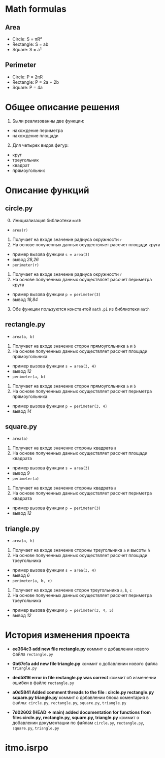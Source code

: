 # Math formulas
## Area
- Circle: S = πR²
- Rectangle: S = ab
- Square: S = a²

## Perimeter
- Circle: P = 2πR
- Rectangle: P = 2a + 2b
- Square: P = 4a

# Общее описание решения
1. Были реализованны две функции:
- нахождение периметра
- нахождение площади 
2. Для четырех видов фигур:
- круг
- треугольник
- квадрат
- прямоугольник

# Описание функций

## circle.py
0. Инициализация библиотеки `math`
- `area(r)`
1. Получает на входе значение радиуса окружности `r`
2. На основе полученных данных осуществляет расcчет площади кругa
- пример вызова функции `s = area(3)`
- вывод *28,26*
-  `perimeter(r)`
1. Получает на входе значение радиуса окружности `r`
2. На основе полученных данных осуществляет расcчет периметра круга
- пример вызова функции `p = perimeter(3)`
- вывод *18,84*
3. Обе функции пользуются константой `math.pi` из библиотеки `math`
## rectangle.py
- `area(a, b)`
1. Получает на входе значение сторон прямоугольника `a` и `b`
2. На основе полученных данных осуществляет расcчет площади прямоугольника
- пример вызова функции `s = area(3, 4)`
- вывод *12*
-  `perimeter(a, b)`
1. Получает на входе значение сторон прямоугольника  `a` и `b`
2. На основе полученных данных осуществляет расcчет периметра прямоугольника
- пример вызова функции `p = perimeter(3, 4)`
- вывод *14*
## square.py
- `area(a)`
1. Получает на входе значение стороны квадрата `a` 
2. На основе полученных данных осуществляет расcчет площади квадрата
- пример вызова функции `s = area(3)`
- вывод *9*
-  `perimeter(a)`
1. Получает на входе значение стороны квадрата `a` 
2. На основе полученных данных осуществляет расcчет периметра квадрата 
- пример вызова функции `p = perimeter(3)`
- вывод *12*
## triangle.py
- `area(a, h)`
1. Получает на входе значение стороны треугольника `a` и высоты `h`
2. На основе полученных данных осуществляет расcчет площади треугольника
- пример вызова функции `s = area(3, 4)`
- вывод *6*
-  `perimeter(a, b, c)`
1. Получает на входе значение сторон треугольника `a`, `b`, `c`
2. На основе полученных данных осуществляет расcчет периметра треугольника
- пример вызова функции `p = perimeter(3, 4, 5)`
- вывод *12*

# История изменения проекта 
- **ee364c3 add new file rectangle.py**
коммит о добавлении нового файла `rectangle.py` 

- **0b67e1a add new file triangle.py**
коммит о добавлении нового файла `triangle.py`

- **ded5816 error in file rectangle.py was correct**
коммит об изменении ошибки в файле `rectangle.py`

- **a0d5841 Added comment threads to the file : circle.py rectangle.py square.py triangle.py**
коммит о добавлении блока коментария в файлы: `circle.py`, `rectangle.py`, `square.py`, `triangle.py`

- **7d02602 (HEAD -> main) added documentation for functions from files circle.py, rectangle.py, square.py, triangle.py**
коммит о добавлении документации по файлам  `circle.py`, `rectangle.py`, `square.py`, `triangle.py`




# itmo.isrpo
